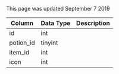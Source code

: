 This page was updated September 7 2019

| Column    | Data Type | Description |
| --------- | --------- | ----------- |
| id        | int       |             |
| potion_id | tinyint   |             |
| item_id   | int       |             |
| icon      | int       |             |